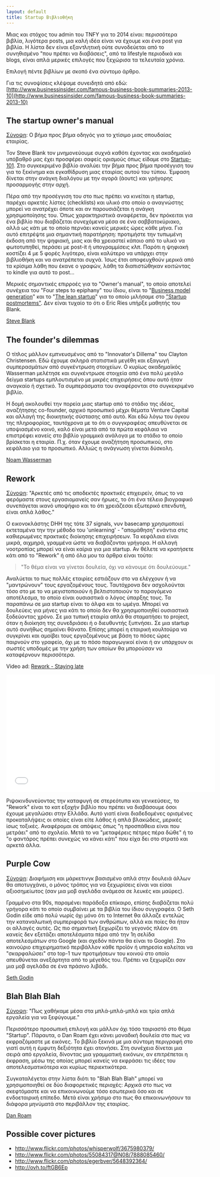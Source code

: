 ```yaml
---
layout: default
title: Startup Βιβλιοθήκη 
---
```


Μιας και στόχος του admin του TNFY για το 2014 είναι: περισσότερα βιβλία, λιγότερα posts, μια καλή ιδέα είναι να έχουμε και ένα post για βιβλία. Η λίστα δεν είναι εξαντλητική ούτε συνοδεύεται από το συνηθισμένο "που πρέπει να διαβάσεις", από τα lifestyle περιοδικά και blogs, είναι απλά μερικές επιλογές που ξεχώρισα τα τελευταία χρόνια.

Επιλογή πέντε βιβλίων με σκοπό ένα σύντομο άρθρο.

Για τις συνοψίσεις κλέψαμε συνειδητά από εδώ:
[http://www.businessinsider.com/famous-business-book-summaries-2013-10](http://www.businessinsider.com/famous-business-book-summaries-2013-10)

## The startup owner's manual

[Σύνοψη](http://www.amazon.co.uk/Startup-Owners-Manual-Step-Step/dp/0984999302): Ο βήμα προς βήμα οδηγός για το χτίσιμο μιας σπουδαίας εταιρίας.

Τον Steve Blank τον μνημονεύουμε συχνά καθότι έχοντας και ακαδημαϊκό υπόβαθρό μας έχει προσφέρει σαφείς ορισμούς όπως είδαμε στο [Startup-101](). Στο συγκεκριμένο βιβλίο αναλύει την βήμα προς βήμα προσέγγιση του για το ξεκίνημα και εγκαθίδρυση μιας εταιρίας αυτού του τύπου. Έμφαση δίνεται στην ανάγκη διαλόγου με την αγορά (άουτς) και γρήγορης προσαρμογής στην αρχή.

Πέρα από την προσέγγιση του στο πως πρέπει να κινείται η startup, παρέχει αρκετές λίστες (checklists) και υλικό στο οποίο ο αναγνώστης μπορεί να ανατρέχει όποτε και αν παρουσιάζεται η ανάγκη χρησιμοποίησης του. Όπως χαρακτηριστικά αναφέρεται, δεν πρόκειται για ένα βιβλίο που διαβάζεται συνεχόμενα μέσα σε ένα σαββατοκύριακο, αλλά ως κάτι με το οποίο περνάει κανείς μερικές ώρες κάθε μήνα. Για αυτό επιτρέψτε μια σημαντική παρατήρηση: προτιμήστε την τυπωμένη έκδοση από την ψηφιακή, μιας και θα χρειαστεί κάποιο από το υλικό να φωτοτυπηθεί, περάσει με post-it ή υπογραμμίσεις κλπ. Παρότι η ψηφιακή κοστίζει 4 με 5 φορές λιγότερο, είναι καλύτερο να υπάρχει στην βιβλιοθήκη και να ανατρέπεται συχνά. Ίσως έτσι αποφευχθούν μερικά από τα κρίσιμα λάθη που έκανε ο γραφών, λάθη τα διαπιστώθηκαν κοιτώντας το kindle για αυτό το post...

Μερικές σημαντικές επιρροές για το "Owner's manual", το οποίο αποτελεί συνέχεια του "Four steps to epiphany" του ίδιου, είναι το "[Business model generation](http://www.businessmodelgeneration.com/)" και το "[The lean startup](http://theleanstartup.com/)" για το οποίο μιλήσαμε στο ["Startup postmortems"](http://tnfy.gr/2014/01/27/startup-postmortems/). Δεν είναι τυχαίο το ότι ο Eric Ries υπήρξε μαθητής του Blank.

[Steve Blank](http://www.amazon.co.uk/Startup-Owners-Manual-Step-Step/dp/0984999302)

## The founder's dilemmas

Ο τίτλος μάλλον εμπνευσμένος από το "Innovator's Dillema" του Clayton Christensen. Εδώ έχουμε σκληρά στατιστικά μεγέθη και εξαγωγή συμπερασμάτων από συγκέντρωση στοιχείων. Ο κυρίως ακαδημαϊκός Wasserman μελέτησε και συγκέντρωσε στοιχεία από ένα πολύ μεγάλο δείγμα startups εμπλουτισμένο με μικρές επιχειρήσεις όπου αυτό ήταν αναγκαίο ή σχετικό. Τα συμπεράσματα του αναφέρονται στο συγκεκριμένο βιβλίο.

Η δομή ακολουθεί την πορεία μιας startup από το στάδιο της ιδέας, αναζήτησης co-founder, αρχικό προσωπικό μέχρι θέματα Venture Capital και αλλαγή της διοικητικής σύστασης από αυτό. Και εδώ λόγω του όγκου της πληροφορίας, ταυτόχρονα με το ότι ο συγγκραφέας απευθύνεται σε υποψιασμένο κοινό, καλό είναι μετά από τα πρώτα κεφάλαια να επιστρέφει κανείς στο βιβλίο γραμμικά ανάλογα με το στάδιο το οποίο βρίσκεται η εταιρία. Π.χ. όταν έχουμε αναζήτηση προσωπικού, στο κεφάλαιο για το προσωπικό. Αλλιώς η ανάγνωση γίνεται δύσκολη.

[Noam Wasserman](http://press.princeton.edu/titles/9687.html)

## Rework

[Σύνοψη](http://www.businessinsider.com/famous-business-book-summaries-2013-10): "Αρκετές από τις αποδεκτές πρακτικές επιχειρείν, όπως το να φερόμαστε στους εργασιομανείς σαν ήρωες, το ότι ένα τέλειο βιογραφικό συνεπάγεται ικανό υποψήφιο και το ότι χρειάζεσαι εξωτερικό επενδυτή, είναι απλά λάθος."

Ο εικονοκλάστης DHH της τότε 37 signals, νυν basecamp χρησιμοποιεί εκτεταμένα την την μέθοδο του 'unlearning' - "απομάθηση" ενάντια στις καθιερωμένες πρακτικές διοίκησης επιχειρήσεων. Τα κεφάλαια είναι μικρά, αιχμηρά, γραμμένα ώστε να διαβάζονται γρήγορα. Η αλλαγή νοοτροπίας μπορεί να είναι καίρια για μια startup. Αν θέλετε να κρατήσετε κάτι από το "Rework" ή από όλα μου τα άρθρα είναι τούτο:

> "Το θέμα είναι να γίνεται δουλεία, όχι να κάνουμε ότι δουλεύουμε."

Αναλύεται το  πως πολλές εταιρίες εστιάζουν στο να ελέγχουν ή να "μαντρώνουν" τους εργαζομένους τους. Ταυτόχρονα δεν ασχολούνται τόσο στο με το να μεγιστοποιούν ή βελτιστοποιούν το παραγόμενο αποτέλεσμα, το οποίο είναι ουσιαστικά ο λόγος ύπαρξης τους. Τα παραπάνω σε μια startup είναι το άλφα και το ωμέγα. Μπορεί να δουλεύεις για μήνες για κάτι το οποίο δεν θα χρησιμοποιηθεί ουσιαστικά ξοδεύοντας χρόνο. Σε μια τυπική εταιρία απλά θα σταματήσει το project, όταν η διοίκηση της συνεδριάσει ή ο διευθυντής ξυπνήσει. Σε μια startup αυτό συνήθως σημαίνει θάνατο.  Επίσης μπορεί η εταιρική κουλτούρα να συγκρίνει και αμοίβει τους εργαζομένους με βάση το πόσες ώρες παιρνούν στο γραφείο, όχι με το πόσο παραγωγικοί είναι ή αν υπάρχουν οι σωστές υποδομές με την χρήση των οποίων θα μπορούσαν να καταφέρνουν περισσότερα.

Video ad: [Rework - Staying late](http://www.youtube.com/watch?v=IU3imeeLHiA)

<iframe width="560" height="315" src="//www.youtube.com/embed/IU3imeeLHiA" frameborder="0" allowfullscreen></iframe>

Ριψοκινδυνεύοντας την καταφυγή σε στερεότυπα και γενικεύσεις, το "Rework" είναι το κατ εξοχήν βιβλίο που πρέπει να διαβάσουμε όσοι έχουμε μεγαλώσει στην Ελλάδα. Αυτό γιατί είναι διαδεδομένες ορισμένες προκαταλήψεις οι οποίες είναι είτε λάθος ή απλά βλακώδεις, μερικές ίσως τοξικές. Αναφέρομαι σε απόψεις όπως "η προσπάθεια είναι που μετράει" από το σχολείο. Μετά το να "μεταφέρεις πέτρες πέρα δώθε" ή το "ο φαντάρος πρέπει συνεχώς να κάνει κάτι" που είχα δει στο στρατό και αρκετά άλλα.

## Purple Cow

[Σύνοψη](http://www.businessinsider.com/famous-business-book-summaries-2013-10): Διαφήμιση και μάρκετινγκ βασισμένο απλά στην δουλειά άλλων θα αποτυγχάνει, ο μόνος τρόπος για να ξεχωρίσεις είναι ναι είσαι αξιοσημείωτος (σαν μια μοβ αγελάδα ανάμεσα σε λευκές και μαύρες).

Γραμμένο στα 90s, παραμένει παράδοξα επίκαιρο, επίσης διαβάζεται πολύ γρήγορα κάτι το οποίο συμβαίνει με τα βιβλία του ίδιου συγγραφέα. Ο Seth Godin είδε από πολύ νωρίς όχι μόνο ότι το Internet θα άλλαζε εντελώς την καταναλωτική συμπεριφορά των ανθρώπων, αλλά και ποίες θα ήταν οι αλλαγές αυτές. Ως πιο σημαντική ξεχωρίζει το γεγονός πλέον ότι κανείς δεν εξετάζει αποτελέσματα πέρα από την 1η σελίδα αποτελεσμάτων στο Google (και σχεδόν πάντα θα είναι το Google). Στο καινούριο επιχειρηματικό περιβάλλον κάθε προϊόν ή υπηρεσία καλείται να "σκαρφαλώσει" στο top-1 των προτιμήσεων του κοινού στο οποίο απευθύνεται ανεξάρτητα από το μέγεθός του. Πρέπει να ξεχωρίζει σαν μια μοβ αγελάδα σε ένα πράσινο λιβάδι.

[Seth Godin](http://www.sethgodin.com/sg/books.asp)

## Blah Blah Blah

[Σύνοψη](http://www.danroam.com/blah-blah-blah/): "Πως χαθήκαμε μέσα στα μπλά-μπλά-μπλά και τρία απλά εργαλεία για να ξεφύγουμε."

Περισσότερο προσωπική επιλογή και μάλλον όχι τόσο ταιριαστό στο θέμα "Startup". Πάραυτα, ο  Dan Roam έχει κάνει μοναδική δουλεία στο πως να εκφραζόμαστε με εικόνες. Το βιβλίο ξεκινά με μια σύντομη περιγραφή στο γιατί αυτή η έμφυτη δεξιότητα έχει ατονήσει. Στη συνέχεια δίνεται μια σειρά από εργαλεία, δίνοντας μια γραμματική εικόνων, αν επιτρέπεται η έκφραση, μέσω της οποίας μπορεί κανείς να εκφράσει τις ιδέες του αποτελεσματικότερα και κυρίως περιεκτικότερα.

Συγκαταλέγεται στην λίστα διότι το "Blah Blah Blah" μπορεί να χρησιμοποιηθεί σε δύο διαφορετικές περιοχές: Αρχικά στο πως να σκεφτόμαστε και να επικοινωνούμε τόσο εσωτερικά όσο και σε ενδοεταιρική επίπεδο. Μετά είναι χρήσιμο στο πως θα επικοινωνήσουν τα διάφορα μηνύματά στο περιβάλλον της εταιρίας.

[Dan Roam](http://www.danroam.com/blah-blah-blah/)

## Possible cover pictures

- http://www.flickr.com/photos/whisperwolf/3675980379/
- http://www.flickr.com/photos/55084317@N08/7888085460/
- http://www.flickr.com/photos/egerbver/5648392364/
- http://ovh.to/ftGB6Ep
